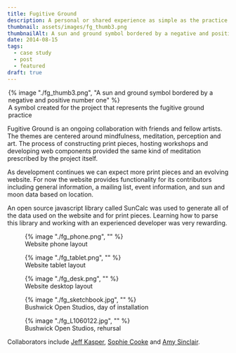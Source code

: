 ```yaml
---
title: Fugitive Ground
description: A personal or shared experience as simple as the practice of awareness, a conversation between friends, a collective effort to shift perception, or a place and time to make art
thumbnail: assets/images/fg_thumb3.png
thumbnailAlt: A sun and ground symbol bordered by a negative and positive number one 
date: 2014-08-15
tags:
  - case study
  - post
  - featured
draft: true
---
```

<figure style="width: 500px; max-width: 100%; height:auto; margin: auto;" >
  {% image "./fg_thumb3.png", "A sun and ground symbol bordered by a negative and positive number one" %}
<figcaption>A symbol created for the project that represents the fugitive ground practice</figcaption>
</figure>

Fugitive Ground is an ongoing collaboration with friends and fellow artists. The themes are centered around mindfulness, meditation, perception and art. The process of constructing print pieces, hosting workshops and developing web components provided the same kind of meditation prescribed by the project itself. 

As development continues we can expect more print pieces and an evolving website. For now the website provides functionality for its contributors including general information, a mailing list, event information, and sun and moon data based on location.

An open source javascript library called SunCalc was used to generate all of the data used on the website and for print pieces. Learning how to parse this library and working with an experienced developer was very rewarding.

<figure>
  {% image "./fg_phone.png", "" %}
<figcaption>Website phone layout</figcaption>
</figure>

<figure>
  {% image "./fg_tablet.png", "" %}
<figcaption>Website tablet layout</figcaption>
</figure>

<figure>
  {% image "./fg_desk.png", "" %}
<figcaption>Website desktop layout</figcaption>
</figure>

<figure>
  {% image "./fg_sketchbook.jpg", "" %}
<figcaption>Bushwick Open Studios, day of installation</figcaption>
</figure>

<figure>
  {% image "./fg_L1060122.jpg", "" %}
<figcaption>Bushwick Open Studios, rehursal</figcaption>
</figure>

Collaborators include <a href="http://www.jeff-kasper.co/">Jeff Kasper</a>, <a href="https://www.behance.net/sophiecooke">Sophie Cooke</a> and <a href="http://amysinclair.info/">Amy Sinclair</a>.